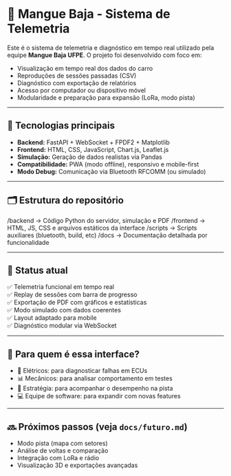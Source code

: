 # 🏁 Mangue Baja - Sistema de Telemetria

Este é o sistema de telemetria e diagnóstico em tempo real utilizado pela equipe **Mangue Baja UFPE**. O projeto foi desenvolvido com foco em:

- Visualização em tempo real dos dados do carro
- Reproduções de sessões passadas (CSV)
- Diagnóstico com exportação de relatórios
- Acesso por computador ou dispositivo móvel
- Modularidade e preparação para expansão (LoRa, modo pista)

---

## 🔧 Tecnologias principais

- **Backend:** FastAPI + WebSocket + FPDF2 + Matplotlib
- **Frontend:** HTML, CSS, JavaScript, Chart.js, Leaflet.js
- **Simulação:** Geração de dados realistas via Pandas
- **Compatibilidade:** PWA (modo offline), responsivo e mobile-first
- **Modo Debug:** Comunicação via Bluetooth RFCOMM (ou simulado)

---

## 🗂 Estrutura do repositório

/backend → Código Python do servidor, simulação e PDF
/frontend → HTML, JS, CSS e arquivos estáticos da interface
/scripts → Scripts auxiliares (bluetooth, build, etc)
/docs → Documentação detalhada por funcionalidade

---

## 🚀 Status atual

✅ Telemetria funcional em tempo real  
✅ Replay de sessões com barra de progresso  
✅ Exportação de PDF com gráficos e estatísticas  
✅ Modo simulado com dados coerentes  
✅ Layout adaptado para mobile  
✅ Diagnóstico modular via WebSocket  

---

## 📌 Para quem é essa interface?

- 🔧 Elétricos: para diagnosticar falhas em ECUs
- 📊 Mecânicos: para analisar comportamento em testes
- 🧠 Estratégia: para acompanhar o desempenho na pista
- 💻 Equipe de software: para expandir com novas features

---

## 🔜 Próximos passos (veja `docs/futuro.md`)

- Modo pista (mapa com setores)
- Análise de voltas e comparação
- Integração com LoRa e rádio
- Visualização 3D e exportações avançadas


